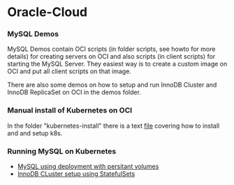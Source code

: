 # Oracle-Cloud

### MySQL Demos
MySQL Demos contain OCI scripts (in folder scripts, see howto for more details) for creating servers on OCI and also scripts (in client scripts) for starting the MySQL Server. They easiest way is to create a custom image on OCI and put all client scripts on that image.

There are also some demos on how to setup and run InnoDB Cluster and InnoDB ReplicaSet on OCI in the demos folder.

### Manual install of Kubernetes on OCI
In the folder "kubernetes-install" there is a text [file](https://github.com/wwwted/Oracle-Cloud/blob/master/kubernetes-install/K8s-Howto.txt) covering how to install and and setup k8s.

### Running MySQL on Kubernetes
- [MySQL using deployment with persitant volumes](https://github.com/wwwted/Oracle-Cloud/blob/master/k8s_mysql.txt)
- [InnoDB CLuster setup using StatefulSets](https://github.com/wwwted/Oracle-Cloud/blob/master/k8s_innodb_cluster.txt)
